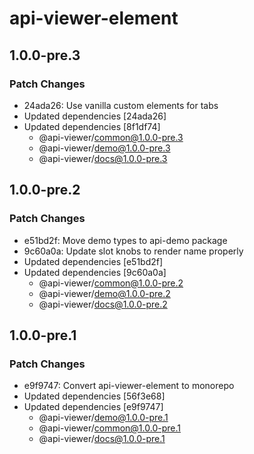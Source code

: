 # api-viewer-element

## 1.0.0-pre.3

### Patch Changes

- 24ada26: Use vanilla custom elements for tabs
- Updated dependencies [24ada26]
- Updated dependencies [8f1df74]
  - @api-viewer/common@1.0.0-pre.3
  - @api-viewer/demo@1.0.0-pre.3
  - @api-viewer/docs@1.0.0-pre.3

## 1.0.0-pre.2

### Patch Changes

- e51bd2f: Move demo types to api-demo package
- 9c60a0a: Update slot knobs to render name properly
- Updated dependencies [e51bd2f]
- Updated dependencies [9c60a0a]
  - @api-viewer/common@1.0.0-pre.2
  - @api-viewer/demo@1.0.0-pre.2
  - @api-viewer/docs@1.0.0-pre.2

## 1.0.0-pre.1

### Patch Changes

- e9f9747: Convert api-viewer-element to monorepo
- Updated dependencies [56f3e68]
- Updated dependencies [e9f9747]
  - @api-viewer/demo@1.0.0-pre.1
  - @api-viewer/common@1.0.0-pre.1
  - @api-viewer/docs@1.0.0-pre.1
